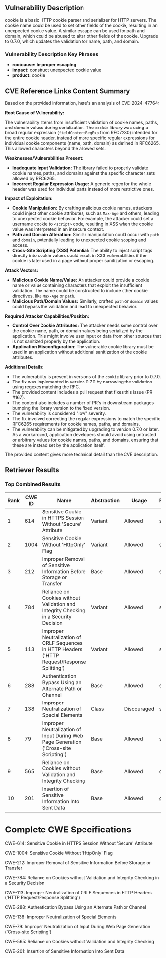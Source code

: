 ## Vulnerability Description
cookie is a basic HTTP cookie parser and serializer for HTTP servers. The cookie name could be used to set other fields of the cookie, resulting in an unexpected cookie value. A similar escape can be used for path and domain, which could be abused to alter other fields of the cookie. Upgrade to 0.7.0, which updates the validation for name, path, and domain.

### Vulnerability Description Key Phrases
- **rootcause:** **improper escaping**
- **impact:** construct unexpected cookie value
- **product:** cookie

## CVE Reference Links Content Summary
Based on the provided information, here's an analysis of CVE-2024-47764:

**Root Cause of Vulnerability:**

The vulnerability stems from insufficient validation of cookie names, paths, and domain values during serialization. The `cookie` library was using a broad regular expression (`fieldContentRegExp` from RFC7230) intended for the entire cookie header, instead of more specific regular expressions for individual cookie components (name, path, domain) as defined in RFC6265. This allowed characters beyond the allowed sets.

**Weaknesses/Vulnerabilities Present:**

*   **Inadequate Input Validation:** The library failed to properly validate cookie names, paths, and domains against the specific character sets allowed by RFC6265.
*   **Incorrect Regular Expression Usage:** A generic regex for the whole header was used for individual parts instead of more restrictive ones.

**Impact of Exploitation:**

*   **Cookie Manipulation:** By crafting malicious cookie names, attackers could inject other cookie attributes, such as `Max-Age` and others, leading to unexpected cookie behavior. For example, the attacker could set a username cookie to `<script>` code, resulting in XSS when the cookie value was interpreted in an insecure context.
*   **Path and Domain Alteration:** Similar manipulation could occur with `path` and `domain`, potentially leading to unexpected cookie scoping and access.
*   **Cross-Site Scripting (XSS) Potential:** The ability to inject script tags directly into cookie values could result in XSS vulnerabilities if the cookie is later used in a page without proper sanitization or escaping.

**Attack Vectors:**

*   **Malicious Cookie Name/Value:** An attacker could provide a cookie name or value containing characters that exploit the insufficient validation. The name could be constructed to include other cookie directives, like `Max-Age` or `path`.
*   **Malicious Path/Domain Values:** Similarly, crafted `path` or `domain` values could bypass the validation and lead to unexpected behavior.

**Required Attacker Capabilities/Position:**

*   **Control Over Cookie Attributes:** The attacker needs some control over the cookie name, path, or domain values being serialized by the application. This might involve user input or data from other sources that is not sanitized properly by the application.
*   **Application Misconfiguration**: The vulnerable cookie library must be used in an application without additional sanitization of the cookie attributes.

**Additional Details:**

*   The vulnerability is present in versions of the `cookie` library prior to 0.7.0.
*   The fix was implemented in version 0.7.0 by narrowing the validation using regexes matching the RFC.
*   The provided content includes a pull request that fixes this issue (PR #167).
* The content also includes a number of PR's in downstream packages bumping the library version to the fixed version.
*   The vulnerability is considered "low" severity.
*   The fix involved correcting the regular expressions to match the specific RFC6265 requirements for cookie names, paths, and domains.
*   The vulnerability can be mitigated by upgrading to version 0.7.0 or later. As a workaround, application developers should avoid using untrusted or arbitrary values for cookie names, paths, and domains, ensuring that these are instead set by the application itself.

The provided content gives more technical detail than the CVE description.

## Retriever Results

### Top Combined Results

| Rank | CWE ID | Name | Abstraction | Usage  | Retrievers | Individual Scores |
|------|--------|------|-------------|-------|------------|-------------------|
| 1 | 614 | Sensitive Cookie in HTTPS Session Without 'Secure' Attribute | Variant | Allowed | sparse | 0.433 |
| 2 | 1004 | Sensitive Cookie Without 'HttpOnly' Flag | Variant | Allowed | sparse | 0.432 |
| 3 | 212 | Improper Removal of Sensitive Information Before Storage or Transfer | Base | Allowed | sparse | 0.429 |
| 4 | 784 | Reliance on Cookies without Validation and Integrity Checking in a Security Decision | Variant | Allowed | sparse | 0.429 |
| 5 | 113 | Improper Neutralization of CRLF Sequences in HTTP Headers ('HTTP Request/Response Splitting') | Variant | Allowed | sparse | 0.419 |
| 6 | 288 | Authentication Bypass Using an Alternate Path or Channel | Base | Allowed | sparse | 0.401 |
| 7 | 138 | Improper Neutralization of Special Elements | Class | Discouraged | sparse | 0.398 |
| 8 | 79 | Improper Neutralization of Input During Web Page Generation ('Cross-site Scripting') | Base | Allowed | sparse | 0.394 |
| 9 | 565 | Reliance on Cookies without Validation and Integrity Checking | Base | Allowed | dense | 0.482 |
| 10 | 201 | Insertion of Sensitive Information Into Sent Data | Base | Allowed | graph | 0.002 |



# Complete CWE Specifications

CWE-614: Sensitive Cookie in HTTPS Session Without 'Secure' Attribute

CWE-1004: Sensitive Cookie Without 'HttpOnly' Flag

CWE-212: Improper Removal of Sensitive Information Before Storage or Transfer

CWE-784: Reliance on Cookies without Validation and Integrity Checking in a Security Decision

CWE-113: Improper Neutralization of CRLF Sequences in HTTP Headers ('HTTP Request/Response Splitting')

CWE-288: Authentication Bypass Using an Alternate Path or Channel

CWE-138: Improper Neutralization of Special Elements

CWE-79: Improper Neutralization of Input During Web Page Generation ('Cross-site Scripting')

CWE-565: Reliance on Cookies without Validation and Integrity Checking

CWE-201: Insertion of Sensitive Information Into Sent Data